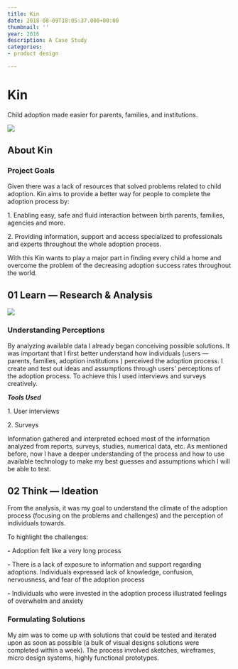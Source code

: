 ```yaml
---
title: Kin
date: 2018-08-09T18:05:37.000+00:00
thumbnail: ''
year: 2016
description: A Case Study
categories:
- product design

---
```

# Kin

Child adoption made easier for parents, families, and institutions.

![](/upload/Start.png)

## About Kin

### Project Goals

Given there was a lack of resources that solved problems related to child adoption. Kin aims to provide a better way for people to complete the adoption process by:

1\. Enabling easy, safe and fluid interaction between birth parents, families, agencies and more.

2\. Providing information, support and access specialized to professionals and experts throughout the whole adoption process.

With this Kin wants to play a major part in finding every child a home and overcome the problem of the decreasing adoption success rates throughout the world.

## 01 Learn — Research & Analysis

![](/upload/Learn.png)

### Understanding Perceptions

By analyzing available data I already began conceiving possible solutions. It was important that I first better understand how individuals (users — parents, families, adoption institutions ) perceived the adoption process. I create and test out ideas and assumptions through users' perceptions of the adoption process. To achieve this I used interviews and surveys creatively.

**_Tools Used_**

1\. User interviews

2\. Surveys

Information gathered and interpreted echoed most of the information analyzed from reports, surveys, studies, numerical data, etc. As mentioned before, now I have a deeper understanding of the process and how to use available technology to make my best guesses and assumptions which I will be able to test.

## 02 Think — Ideation

From the analysis, it was my goal to understand the climate of the adoption process (focusing on the problems and challenges) and the perception of individuals towards.

To highlight the challenges:

**-** Adoption felt like a very long process

**-** There is a lack of exposure to information and support regarding adoptions. Individuals expressed lack of knowledge, confusion, nervousness, and fear of the adoption process

**-** Individuals who were invested in the adoption process illustrated feelings of overwhelm and anxiety

### Formulating Solutions

My aim was to come up with solutions that could be tested and iterated upon as soon as possible (a bulk of visual designs solutions were completed within a week). The process involved sketches, wireframes, micro design systems, highly functional prototypes.